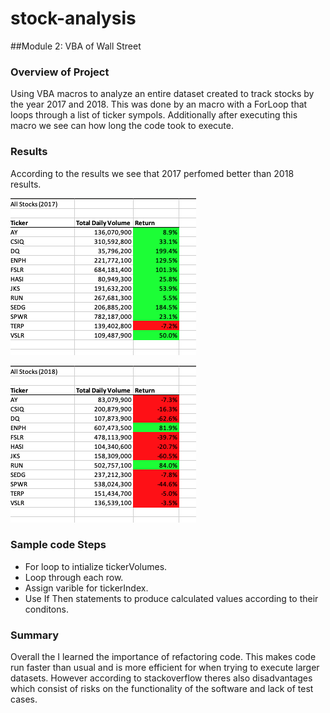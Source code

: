 # stock-analysis

##Module 2: VBA of Wall Street

### Overview of Project
Using VBA macros to analyze an entire dataset created to track stocks by the year 2017 and 2018. This was done by an macro with a ForLoop that loops through a list of ticker sympols. Additionally after executing this macro we see can how long the code took to execute.

### Results
According to the results we see that 2017 perfomed better than 2018 results.

![2017](./Resources/VBA_Challenge_2017.png)

![2018](./Resources/VBA_Challenge_2018.png)

### Sample code Steps

  - For loop to intialize tickerVolumes.
  - Loop through each row.
  - Assign varible for tickerIndex.
  - Use If Then statements to produce calculated values according to their conditons.

### Summary
Overall the I learned the importance of refactoring code. This makes code run faster than usual and is more efficient for when trying to execute larger datasets. However according to stackoverflow theres also disadvantages which consist of risks on the functionality of the software and lack of test cases.
